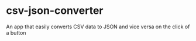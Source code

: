 # csv-json-converter
An app that easily converts CSV data to JSON and vice versa on the click of a button
